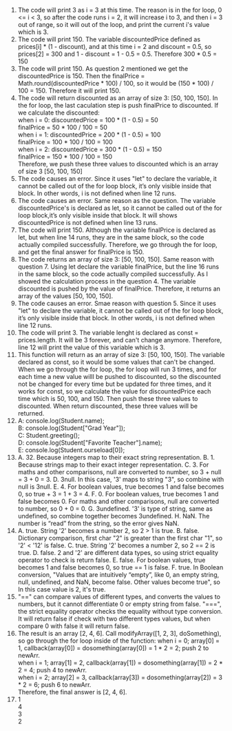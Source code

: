 1. The code will print 3 as i = 3 at this time. The reason is in the for loop, 0 <= i < 3, so after the code runs i = 2, it will increase i to 3, and then i = 3 out of range, so it will out of the loop, and print the current i's value which is 3.
2. The code will print 150. The variable discountedPrice defined as prices[i] * (1 - discount), and at this time i = 2 and discount = 0.5, so prices[2] = 300 and 1 - discount = 1 - 0.5 = 0.5. Therefore 300 * 0.5 = 150
3. The code will print 150. As question 2 mentioned we get the discountedPrice is 150. Then the finalPrice = Math.round(discountedPrice * 100) / 100, so it would be (150 * 100) / 100 = 150. Therefore it will print 150.
4. The code will return discounted as an array of size 3: [50, 100, 150]. In the for loop, the last caculation step is push finalPrice to discounted. If we calculate the discounted: <br>
when i = 0: discountedPrice = 100 * (1 - 0.5) = 50 <br>
            finalPrice = 50 * 100 / 100 = 50  <br> 
when i = 1: discountedPrice = 200 * (1 - 0.5) = 100 <br> 
            finalPrice = 100 * 100 / 100 = 100  <br> 
when i = 2: discountedPrice = 300 * (1 - 0.5) = 150 <br>
            finalPrice = 150 * 100 / 100 = 150 <br>
Therefore, we push these three values to discounted which is an array of size 3 [50, 100, 150] <br>
5. The code causes an error. Since it uses "let" to declare the variable, it cannot be called out of the for loop block, it’s only visible inside that block. In other words, i is not defined when line 12 runs.
6. The code causes an error. Same reason as the question. The variable discountedPrice's is declared as let, so it cannot be called out of the for loop block,it’s only visible inside that block. It will shows discountedPrice is not defined when line 13 runs.
7. The code will print 150. Although the variable finalPrice is declared as let, but when line 14 runs, they are in the same block, so the code actually compiled successfully. Therefore, we go through the for loop, and get the final answer for finalPrice is 150.
8. The code returns an array of size 3: [50, 100, 150]. Same reason with question 7. Using let declare the variable finalPrice, but the line 16 runs in the same block, so the code actually compiled successfully. As I showed the calculation process in the question 4. The variable discounted is pushed by the value of finalPrice. Therefore, it returns an array of the values [50, 100, 150].
9. The code causes an error. Smae reason with question 5. Since it uses "let" to declare the variable, it cannot be called out of the for loop block, it’s only visible inside that block. In other words, i is not defined when line 12 runs.
10. The code will print 3. The variable lenght is declared as const = prices.length. It will be 3 forever, and can't change anymore. Therefore, line 12 will print the value of this variable which is 3.
11. This function will return as an array of size 3: [50, 100, 150]. The variable declared as const, so it would be some values that can't be changed. When we go through the for loop, the for loop will run 3 times, and for each time a new value willl be pushed to discounted, so the discounted not be changed for every time but be updated for three times, and it works for const, so we calculate the value for discountedPrice each time which is 50, 100, and 150. Then push these three values to discounted. When return discounted, these three values will be returned.
12. A: console.log(Student.name); <br>
    B: console.log(Student["Grad Year"]); <br> 
    C: Student.greeting(); <br>
    D: console.log(Student["Favorite Teacher"].name); <br>
    E: console.log(Student.ourseload[0]); <br>
13. A. 32. Because integers map to their exact string representation.
    B. 1. Because strings map to their exact integer representation.
    C. 3. For maths and other comparisons, null are converted to number, so 3 + null = 3 + 0 = 3.
    D. 3null. In this case, '3' maps to string "3", so combine with null is 3null.
    E. 4. For boolean values, true becomes 1 and false becomes 0, so true + 3 = 1 + 3 = 4.
    F. 0. For boolean values, true becomes 1 and false becomes 0. For maths and other comparisons, null are converted to number, so 0 + 0 = 0.
    G. 3undefined. '3' is type of string, same as undefined, so combine together becomes 3undefined.
    H. NaN. The number is “read” from the string, so the error gives NaN.
14. A. true. String '2' becomes a number 2, so 2 > 1 is true.
    B. false. Dictionary comparison, first char "2" is greater than the first char "1", so '2' < '12' is false.
    C. true. String '2' becomes a number 2, so 2 == 2 is true.
    D. false. 2 and '2' are different data types, so using strict equality operator to check is return false.
    E. false. For boolean values, true becomes 1 and false becomes 0, so true == 1 is false.
    F. true. In Boolean conversion, "Values that are intuitively “empty”, like 0, an empty string, null, undefined, and NaN, become false. Other values become true", so In this case value is 2, it's true. 
15. "==" can compare values of different types, and converts the values to numbers, but it cannot differentiate 0 or empty string from false. "===", the strict equality operator checks the equality without type conversion. It will return false if check with two different types values, but when compare 0 with false it will return false.
17. The result is an array [2, 4, 6]. Call modifyArray([1, 2, 3], doSomething), so go through the for loop inside of the function:
            when i = 0; array[0] = 1, callback(array[0]) = dosomething(array[0]) = 1 * 2 = 2; push 2 to newArr. <br>
            when i = 1; array[1] = 2, callback(array[1]) = dosomething(array[1]) = 2 * 2 = 4; push 4 to newArr. <br>
            when i = 2; array[2] = 3, callback(array[3]) = dosomething(array[2]) = 3 * 2 = 6; push 6 to newArr. <br>
            Therefore, the final answer is [2, 4, 6].
19. 1 <br>
    4 <br>
    3 <br>
    2 <br>

